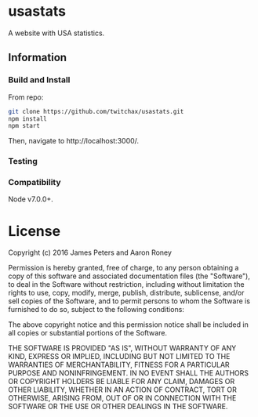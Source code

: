 # usastats

A website with USA statistics.

## Information



### Build and Install

From repo:
```bash
git clone https://github.com/twitchax/usastats.git
npm install
npm start
```

Then, navigate to http://localhost:3000/.

### Testing

### Compatibility

Node v7.0.0+.

# License

Copyright (c) 2016 James Peters and Aaron Roney

Permission is hereby granted, free of charge, to any person obtaining a copy of this software and associated documentation files (the "Software"), to deal in the Software without restriction, including without limitation the rights to use, copy, modify, merge, publish, distribute, sublicense, and/or sell copies of the Software, and to permit persons to whom the Software is furnished to do so, subject to the following conditions:

The above copyright notice and this permission notice shall be included in all copies or substantial portions of the Software.

THE SOFTWARE IS PROVIDED "AS IS", WITHOUT WARRANTY OF ANY KIND, EXPRESS OR IMPLIED, INCLUDING BUT NOT LIMITED TO THE WARRANTIES OF MERCHANTABILITY, FITNESS FOR A PARTICULAR PURPOSE AND NONINFRINGEMENT. IN NO EVENT SHALL THE AUTHORS OR COPYRIGHT HOLDERS BE LIABLE FOR ANY CLAIM, DAMAGES OR OTHER LIABILITY, WHETHER IN AN ACTION OF CONTRACT, TORT OR OTHERWISE, ARISING FROM, OUT OF OR IN CONNECTION WITH THE SOFTWARE OR THE USE OR OTHER DEALINGS IN THE SOFTWARE.